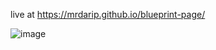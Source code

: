 live at <https://mrdarip.github.io/blueprint-page/>

![image](https://github.com/user-attachments/assets/bd0f1fc5-2a2a-42b0-ae9c-261fd9c69a75)
